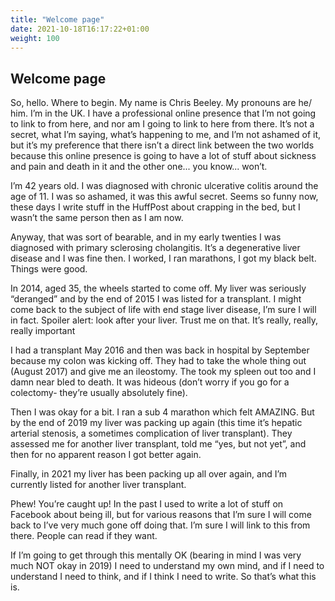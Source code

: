 ```yaml
---
title: "Welcome page"
date: 2021-10-18T16:17:22+01:00
weight: 100
---
```


## Welcome page

So, hello. Where to begin. My name is Chris Beeley. My pronouns are he/ him. I’m in the UK. I have a professional online presence that I’m not going to link to from here, and nor am I going to link to here from there. It’s not a secret, what I’m saying, what’s happening to me, and I’m not ashamed of it, but it’s my preference that there isn’t a direct link between the two worlds because this online presence is going to have a lot of stuff about sickness and pain and death in it and the other one... you know... won’t.

I’m 42 years old. I was diagnosed with chronic ulcerative colitis around the age of 11. I was so ashamed, it was this awful secret. Seems so funny now, these days I write stuff in the HuffPost about crapping in the bed, but I wasn’t the same person then as I am now.

Anyway, that was sort of bearable, and in my early twenties I was diagnosed with primary sclerosing cholangitis. It’s a degenerative liver disease and I was fine then. I worked, I ran marathons, I got my black belt. Things were good.

In 2014, aged 35, the wheels started to come off. My liver was seriously “deranged” and by the end of 2015 I was listed for a transplant. I might come back to the subject of life with end stage liver disease, I’m sure I will in fact. Spoiler alert: look after your liver. Trust me on that. It’s really, really, really important

I had a transplant May 2016 and then was back in hospital by September because my colon was kicking off. They had to take the whole thing out (August 2017) and give me an ileostomy. The took my spleen out too and I damn near bled to death. It was hideous (don’t worry if you go for a colectomy- they’re usually absolutely fine).

Then I was okay for a bit. I ran a sub 4 marathon which felt AMAZING. But by the end of 2019 my liver was packing up again (this time it’s hepatic arterial stenosis, a sometimes complication of liver transplant). They assessed me for another liver transplant, told me “yes, but not yet”, and then for no apparent reason I got better again.

Finally, in 2021 my liver has been packing up all over again, and I’m currently listed for another liver transplant.

Phew! You’re caught up! In the past I used to write a lot of stuff on Facebook about being ill, but for various reasons that I’m sure I will come back to I’ve very much gone off doing that. I’m sure I will link to this from there. People can read if they want.

If I’m going to get through this mentally OK (bearing in mind I was very much NOT okay in 2019) I need to understand my own mind, and if I need to understand I need to think, and if I think I need to write. So that’s what this is.